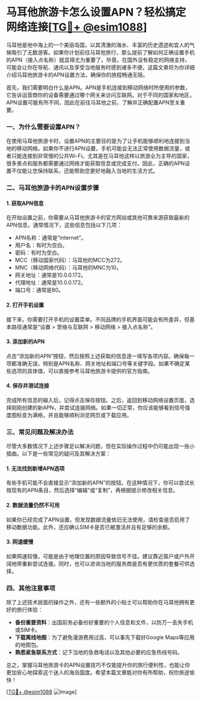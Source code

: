 # 马耳他旅游卡怎么设置APN？轻松搞定网络连接[[TG💪+ @esim1088](https://t.me/s/esim1088)]

马耳他是地中海上的一个美丽岛国，以其清澈的海水、丰富的历史遗迹和宜人的气候吸引了无数游客。如果你计划前往马耳他旅行，那么提前了解如何正确设置手机的APN（接入点名称）就显得尤为重要了。毕竟，在国外没有稳定的网络支持，可能会让你在导航、通讯以及享受当地服务时感到诸多不便。这篇文章将为你详细介绍马耳他旅游卡的APN设置方法，确保你的旅程畅通无阻。

首先，我们需要明白什么是APN。APN是手机连接到移动网络时所使用的参数，它告诉运营商你的设备需要通过哪个网关来访问互联网。对于不同的国家和地区，APN设置可能有所不同，因此在前往马耳他之前，了解并正确配置APN至关重要。

### 一、为什么需要设置APN？

在使用马耳他旅游卡时，设置APN的主要目的是为了让手机能够顺利地连接到当地的移动网络。如果你不进行APN设置，手机可能会无法正常使用数据流量，或者只能连接到非常慢的公共Wi-Fi。尤其是在马耳他这样以旅游业为主导的国家，很多景点和服务都需要通过网络才能获取信息或完成支付。因此，正确的APN设置不仅能让您保持联系，还能帮助您更好地融入当地的生活方式。

### 二、马耳他旅游卡的APN设置步骤

#### 1. 获取APN信息
在开始设置之前，你需要从马耳他旅游卡的官方网站或其他可靠来源获取最新的APN信息。通常情况下，这些信息包括以下几项：
- APN名称：通常是“internet”。
- 用户名：有时为空白。
- 密码：有时为空白。
- MCC（移动国家代码）：马耳他的MCC为272。
- MNC（移动网络代码）：马耳他的MNC为10。
- 网关地址：通常是10.0.0.172。
- 代理地址：通常是10.0.0.172。
- 端口号：通常是80。

#### 2. 打开手机设置
接下来，你需要打开手机的设置菜单。不同品牌的手机界面可能会有所差异，但基本路径通常是“设置 > 罡络与互联网 > 移动网络 > 接入点名称”。

#### 3. 添加新的APN
点击“添加新的APN”按钮，然后按照上述获取的信息逐一填写各项内容。确保每一项都准确无误，特别是APN名称、网关地址和端口号等关键字段。如果不确定某些选项的具体值，可以直接参考马耳他旅游卡提供的官方指南。

#### 4. 保存并测试连接
完成所有信息的输入后，记得点击保存按钮。之后，返回到移动网络设置页面，选择刚刚创建的新APN，并尝试连接网络。如果一切正常，你应该能够看到信号强度图标变为满格，并且能够顺利浏览网页或下载应用。

### 三、常见问题及解决办法

尽管大多数情况下上述步骤足以解决问题，但在实际操作过程中仍可能出现一些小插曲。以下是一些常见的疑问及其解决方案：

#### 1. 无法找到新增APN选项
有些手机可能不会直接显示“添加新的APN”的按钮。在这种情况下，你可以尝试长按现有的APN条目，然后选择“编辑”或“复制”，再根据提示修改相关信息。

#### 2. 数据流量仍然不可用
如果你已经完成了APN设置，但发现数据流量依旧无法使用，请检查是否启用了移动数据功能。此外，还应确认SIM卡是否已被激活并且有足够的余额。

#### 3. 网速缓慢
如果网速较慢，可能是由于地理位置的原因导致信号不佳。建议靠近窗户或户外开阔地带重新尝试连接。同时，也可以咨询当地的服务商是否有更优质的套餐可供选择。

### 四、其他注意事项

除了上述技术层面的操作之外，还有一些额外的小贴士可以帮助你在马耳他拥有更好的旅行体验：

- **备份重要资料**：出国前务必备份好重要的个人信息和文件，以防万一丢失手机或SIM卡。
- **下载离线地图**：为了避免漫游费用过高，可以事先下载好Google Maps等应用的地图包。
- **熟悉紧急联系方式**：记下当地的急救电话以及其他必要的应急热线号码。

总之，掌握马耳他旅游卡的APN设置技巧不仅能提升你的旅行便利性，也能让你更加安心地探索这个迷人的海岛国度。希望本篇文章能对你有所帮助，祝你旅途愉快！

[[TG💪+ @esim1088](https://t.me/s/esim1088) ![Image](https://i.postimg.cc/4NQfJmqS/Snipaste-2025-05-13-00-14-12.png)]